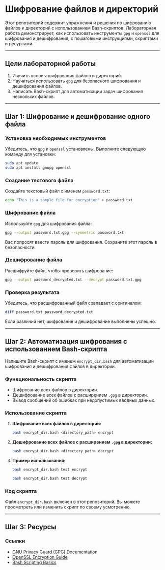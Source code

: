 # Шифрование файлов и директорий

Этот репозиторий содержит упражнения и решения по шифрованию файлов и директорий с использованием Bash-скриптов. Лабораторная работа демонстрирует, как использовать инструменты `gpg` и `openssl` для шифрования и дешифрования, с пошаговыми инструкциями, скриптами и ресурсами.

---

## **Цели лабораторной работы**
1. Изучить основы шифрования файлов и директорий.
2. Научиться использовать `gpg` для безопасного шифрования и дешифрования файлов.
3. Написать Bash-скрипт для автоматизации задач шифрования нескольких файлов.

---

## **Шаг 1: Шифрование и дешифрование одного файла**

### **Установка необходимых инструментов**
Убедитесь, что `gpg` и `openssl` установлены. Выполните следующую команду для установки:

```bash
sudo apt update
sudo apt install gnupg openssl
```

### **Создание тестового файла**
Создайте текстовый файл с именем `password.txt`:

```bash
echo "This is a sample file for encryption" > password.txt
```

### **Шифрование файла**
Используйте `gpg` для шифрования файла:

```bash
gpg --output password.txt.gpg --symmetric password.txt
```

Вас попросят ввести пароль для шифрования. Сохраните этот пароль в безопасности.

### **Дешифрование файла**
Расшифруйте файл, чтобы проверить шифрование:

```bash
gpg --output password_decrypted.txt --decrypt password.txt.gpg
```

### **Проверка результата**
Убедитесь, что расшифрованный файл совпадает с оригиналом:

```bash
diff password.txt password_decrypted.txt
```

Если различий нет, шифрование и дешифрование выполнены успешно.

---

## **Шаг 2: Автоматизация шифрования с использованием Bash-скрипта**

Напишите Bash-скрипт с именем `encrypt_dir.bash` для автоматизации шифрования и дешифрования файлов в директории.

### **Функциональность скрипта**
- Шифрование всех файлов в директории.
- Дешифрование всех файлов с расширением `.gpg` в директории.
- Вывод сообщений об ошибках при недопустимых вводных данных.

### **Использование скрипта**
1. **Шифрование всех файлов в директории:**
    ```bash
    bash encrypt_dir.bash <directory_path> encrypt
    ```

2. **Дешифрование всех файлов с расширением `.gpg` в директории:**
    ```bash
    bash encrypt_dir.bash <directory_path> decrypt
    ```

3. **Пример использования:**
    ```bash
    bash encrypt_dir.bash test encrypt

    bash encrypt_dir.bash test decrypt
    ```

### **Код скрипта**
Файл `encrypt_dir.bash` включен в этот репозиторий. Вы можете просмотреть или изменить скрипт по своему усмотрению.

---

## **Шаг 3: Ресурсы**
### **Ссылки**
- [GNU Privacy Guard (GPG) Documentation](https://gnupg.org/documentation/)
- [OpenSSL Encryption Guide](https://www.openssl.org/docs/)
- [Bash Scripting Basics](https://linuxhint.com/bash_scripting_tutorial/)

